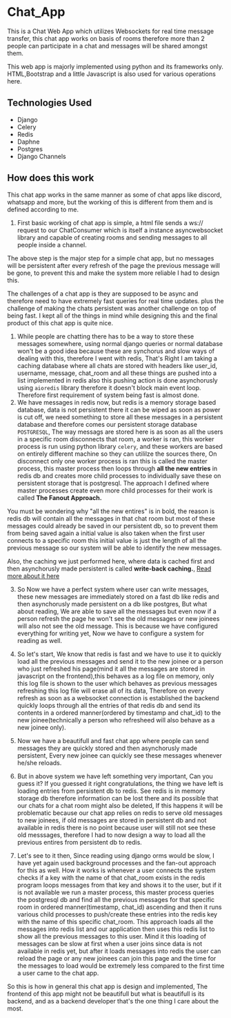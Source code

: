 # Chat_App
This is a Chat Web App which utilizes Websockets for real time message transfer, this chat app works on basis of rooms therefore more than 2 people can participate in a chat and messages will be shared amongst them.

This web app is majorly implemented using python and its frameworks only. HTML,Bootstrap and a little Javascript is also used for various operations here.

## Technologies Used
- Django
- Celery
- Redis
- Daphne
- Postgres
- Django Channels

## How does this work

This chat app works in the same manner as some of chat apps like discord, whatsapp and more, but the working of this is different from them and is defined according to me.

1. First basic working of chat app is simple, a html file sends a ws:// request to our ChatConsumer which is itself a instance asyncwebsocket library and capable of creating rooms and sending messages to all people inside a channel.

The above step is the major step for a simple chat app, but no messages will be persistent after every refresh of the page the previous message will be gone, to prevent this and make the system more reliable I had to design this.

The challenges of a chat app is they are supposed to be async and therefore need to have extremely fast queries for real time updates.
plus the challenge of making the chats persistent was another challenge on top of being fast. I kept all of the things in mind while designing this and the final product of this chat app is quite nice.

1. While people are chatting there has to be a way to store these messages somewhere, using normal django queries or normal database won't be a good idea because these are synchorus and slow ways of dealing with this, therefore I went with redis, That's Right I am taking a caching database where all chats are stored with headers like user_id, username, message, chat_room and all these things are pushed into a list implemented in redis also this pushing action is done asynchorusly using `aioredis` library therefore it doesn't block main event loop. Therefore first requirement of system being fast is almost done.
2. We have messages in redis now, but redis is a memory storage based database, data is not persistent there it can be wiped as soon as power is cut off, we need something to store all these messages in a persistent database and therefore comes our persistent storage database `POSTGRESQL`, The way messags are stored here is as soon as all the users in a specific room disconnects that room, a worker is ran, this worker process is run using python library `celery`, and these workers are based on entirely different machine so they can utililze the sources there, On disconnect only one worker process is ran this is called the master process, this master process then loops through **all the new entries** in redis db and creates more child processes to individually save these on persistent storage that is postgresql. The approach I defined where master processes create even more child processes for their work is called **The Fanout Approach.**

You must be wondering why "all the new entires" is in bold, the reason is redis db will contain all the messages in that chat room but most of these messages could already be saved in our persistent db, so to prevent them from being saved again a initial value is also taken when the first user connects to a specific room this initial value is just the length of all the previous message so our system will be able to identify the new messages. 

Also, the caching we just performed here, where data is cached first and then asynchorusly made persistent is called **write-back caching.**, [Read more about it here](https://github.com/karanpratapsingh/system-design#write-back-cache)

3. So Now we have a perfect system where user can write messages, these new messages are immediately stored on a fast db like redis and then asynchorusly made persistent on a db like postgres, But what about reading, We are able to save all the messages but even now if a person refresh the page he won't see the old messages or new joinees will also not see the old message.
This is because we have configured everything for writing yet, Now we have to configure a system for reading as well.

4. So let's start, We know that redis is fast and we have to use it to quickly load all the previous messages and send it to the new joinee or a person who just refreshed his page(mind it all the messages are stored in javascript on the frontend),this behaves as a log file on memory, only this log file is shown to the user which behaves as previous messages refreshing this log file will erase all of its data, Therefore on every refresh as soon as a websocket connection is established the backend quickly loops through all the entries of that redis db and send its contents in a ordered manner(ordered by timestamp and chat_id) to the new joinee(technically a person who refresheed will also behave as a new joinee only).

5. Now we have a beautifull and fast chat app where people can send messages they are quickly stored and then asynchorusly made persistent, Every new joinee can quickly see these messages whenever he/she reloads.

6. But in above system we have left something very important, Can you guess it?
If you guessed it right congratulations, the thing we have left is loading entries from persistent db to redis. See redis is in memory storage db therefore information can be lost there and its possible that our chats for a chat room might also be deleted, If this happens it will be problematic because our chat app relies on redis to serve old messages to new joinees, if old messages are stored in persistent db and not available in redis there is no point because user will still not see these old messsages, therefore I had to now design a way to load all the previous entires from persistent db to redis.

7. Let's see to it then, Since reading using django orms would be slow, I have yet again used background processes and the fan-out approach for this as well. How it works is whenever a user connects the system checks if a key with the name of that chat_room exists in the redis program loops messages from that key and shows it to the user, but if it is not available we run a master process, this master process queries the postgresql db and find all the previous messages for that specific room in ordered manner(timestamp, chat_id) ascending and then it runs various child processes to push/create these entries into the redis key with the name of this specific chat_room. This approach loads all the messages into redis list and our application then uses this redis list to show all the previous messages to this user. Mind it this loading of messages can be slow at first when a user joins since data is not available in redis yet, but after it loads messages into redis the user can reload the page or any new joinees can join this page and the time for the messages to load would be extremely less compared to the first time a user came to the chat app.

So this is how in general this chat app is design and implemented, The frontend of this app might not be beautifull but what is beautifull is its backend, and as a backend developer that's the one thing I care about the most.
